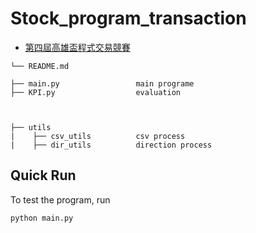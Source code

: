 # Stock_program_transaction  
- [第四屆高雄盃程式交易競賽](https://bhuntr.com/tw/competitions/eqpkavrw0olm1wupbd)  

```
└── README.md 

├── main.py                 main programe
├── KPI.py                  evaluation 



├── utils
|    ├── csv_utils          csv process
|    ├── dir_utils          direction process

```  


## Quick Run
To test the program, run
```
python main.py
```

